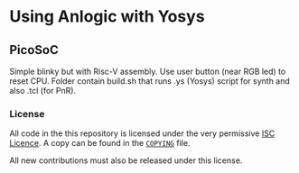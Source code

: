 # Using Anlogic with Yosys
 
## PicoSoC

Simple blinky but with Risc-V assembly. Use user button (near RGB led) to reset CPU.
Folder contain build.sh that runs .ys (Yosys) script for synth and also .tcl (for PnR).

### License

All code in the this repository is licensed under the very permissive
[ISC Licence](COPYING). A copy can be found in the [`COPYING`](COPYING) file.

All new contributions must also be released under this license.
